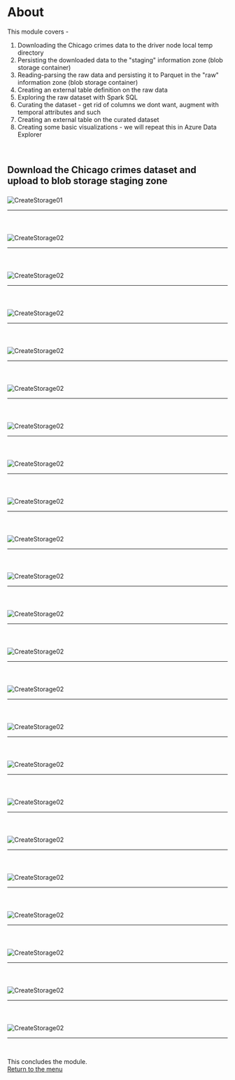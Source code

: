 

# About

This module covers -
1. Downloading the Chicago crimes data to the driver node local temp directory
2. Persisting the downloaded data to the "staging" information zone (blob storage container)
3. Reading-parsing the raw data and persisting it to Parquet in the "raw" information zone (blob storage container)
4. Creating an external table definition on the raw data
5. Exploring the raw dataset with Spark SQL
6. Curating the dataset - get rid of columns we dont want, augment with temporal attributes and such
7. Creating an external table on the curated dataset
8. Creating some basic visualizations - we will repeat this in Azure Data Explorer
<br>

## Download the Chicago crimes dataset and upload to blob storage staging zone

### 
![CreateStorage01](images/04-databricks-24.png)
<br>
<hr>
<br>

### 
![CreateStorage02](images/04-databricks-25.png)
<br>
<hr>
<br>

### 
![CreateStorage02](images/04-databricks-26.png)
<br>
<hr>
<br>

### 
![CreateStorage02](images/04-databricks-27.png)
<br>
<hr>
<br>

### 
![CreateStorage02](images/04-databricks-28.png)
<br>
<hr>
<br>

### 
![CreateStorage02](images/04-databricks-29.png)
<br>
<hr>
<br>

### 
![CreateStorage02](images/04-databricks-30.png)
<br>
<hr>
<br>

### 
![CreateStorage02](images/04-databricks-31.png)
<br>
<hr>
<br>

### 
![CreateStorage02](images/04-databricks-32.png)
<br>
<hr>
<br>

### 
![CreateStorage02](images/04-databricks-33.png)
<br>
<hr>
<br>

### 
![CreateStorage02](images/04-databricks-34.png)
<br>
<hr>
<br>

### 
![CreateStorage02](images/04-databricks-35.png)
<br>
<hr>
<br>

### 
![CreateStorage02](images/04-databricks-36.png)
<br>
<hr>
<br>

### 
![CreateStorage02](images/04-databricks-37.png)
<br>
<hr>
<br>

### 
![CreateStorage02](images/04-databricks-38.png)
<br>
<hr>
<br>

### 
![CreateStorage02](images/04-databricks-39.png)
<br>
<hr>
<br>

### 
![CreateStorage02](images/04-databricks-40.png)
<br>
<hr>
<br>

### 
![CreateStorage02](images/04-databricks-41.png)
<br>
<hr>
<br>

### 
![CreateStorage02](images/04-databricks-42.png)
<br>
<hr>
<br>

### 
![CreateStorage02](images/04-databricks-43.png)
<br>
<hr>
<br>

### 
![CreateStorage02](images/04-databricks-44.png)
<br>
<hr>
<br>

### 
![CreateStorage02](images/04-databricks-45.png)
<br>
<hr>
<br>

### 
![CreateStorage02](images/04-databricks-25.png)
<br>
<hr>
<br>



This concludes the module.<br>
[Return to the menu](https://github.com/anagha-microsoft/adx-kafkaConnect-hol/tree/master/hdi-standalone-nonesp#lets-get-started)
